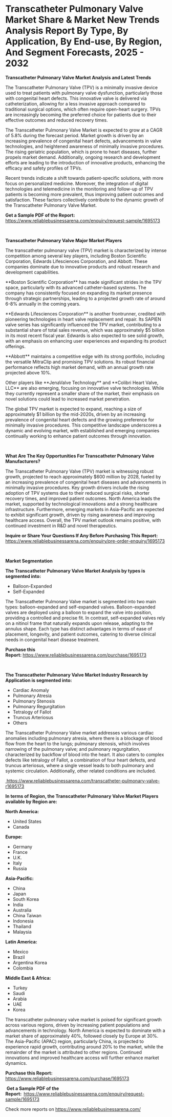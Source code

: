 <p><h1>Transcatheter Pulmonary Valve Market Share & Market New Trends Analysis Report By Type, By Application, By End-use, By Region, And Segment Forecasts, 2025 - 2032</h1></p><p><strong>Transcatheter Pulmonary Valve Market Analysis and Latest Trends</strong></p>
<p><p>The Transcatheter Pulmonary Valve (TPV) is a minimally invasive device used to treat patients with pulmonary valve dysfunction, particularly those with congenital heart defects. This innovative valve is delivered via catheterization, allowing for a less invasive approach compared to traditional surgical options, which often require open-heart surgery. TPVs are increasingly becoming the preferred choice for patients due to their effective outcomes and reduced recovery times.</p><p>The Transcatheter Pulmonary Valve Market is expected to grow at a CAGR of 5.8% during the forecast period. Market growth is driven by an increasing prevalence of congenital heart defects, advancements in valve technologies, and heightened awareness of minimally invasive procedures. The rising geriatric population, which is prone to heart diseases, further propels market demand. Additionally, ongoing research and development efforts are leading to the introduction of innovative products, enhancing the efficacy and safety profiles of TPVs.</p><p>Recent trends indicate a shift towards patient-specific solutions, with more focus on personalized medicine. Moreover, the integration of digital technologies and telemedicine in the monitoring and follow-up of TPV patients is becoming more prevalent, thus improving patient outcomes and satisfaction. These factors collectively contribute to the dynamic growth of the Transcatheter Pulmonary Valve Market.</p></p>
<p><strong>Get a Sample PDF of the Report:&nbsp;</strong> <a href="https://www.reliablebusinessarena.com/enquiry/request-sample/1695173?utm_campaign=1932&utm_medium=2&utm_source=Github&utm_content=ia&utm_term=03032025&utm_id=transcatheter-pulmonary-valve">https://www.reliablebusinessarena.com/enquiry/request-sample/1695173</a></p>
<p>&nbsp;</p>
<p><strong>Transcatheter Pulmonary Valve Major Market Players</strong></p>
<p><p>The transcatheter pulmonary valve (TPV) market is characterized by intense competition among several key players, including Boston Scientific Corporation, Edwards Lifesciences Corporation, and Abbott. These companies dominate due to innovative products and robust research and development capabilities.</p><p>**Boston Scientific Corporation** has made significant strides in the TPV space, particularly with its advanced catheter-based systems. The company has consistently focused on expanding its market presence through strategic partnerships, leading to a projected growth rate of around 6-8% annually in the coming years. </p><p>**Edwards Lifesciences Corporation** is another frontrunner, credited with pioneering technologies in heart valve replacement and repair. Its SAPIEN valve series has significantly influenced the TPV market, contributing to a substantial share of total sales revenue, which was approximately $5 billion in its most recent fiscal year. Edwards is also expected to see solid growth, with an emphasis on enhancing user experiences and expanding its product offerings.</p><p>**Abbott** maintains a competitive edge with its strong portfolio, including the versatile MitraClip and promising TPV solutions. Its robust financial performance reflects high market demand, with an annual growth rate projected above 10%.</p><p>Other players like **JenaValve Technology** and **Colibri Heart Valve, LLC** are also emerging, focusing on innovative valve technologies. While they currently represent a smaller share of the market, their emphasis on novel solutions could lead to increased market penetration.</p><p>The global TPV market is expected to expand, reaching a size of approximately $1 billion by the mid-2020s, driven by an increasing prevalence of congenital heart defects and the growing preference for minimally invasive procedures. This competitive landscape underscores a dynamic and evolving market, with established and emerging companies continually working to enhance patient outcomes through innovation.</p></p>
<p>&nbsp;</p>
<p><strong>What Are The Key Opportunities For Transcatheter Pulmonary Valve Manufacturers?</strong></p>
<p><p>The Transcatheter Pulmonary Valve (TPV) market is witnessing robust growth, projected to reach approximately $600 million by 2028, fueled by an increasing prevalence of congenital heart diseases and advancements in minimally invasive procedures. Key growth drivers include the rising adoption of TPV systems due to their reduced surgical risks, shorter recovery times, and improved patient outcomes. North America leads the market, supported by technological innovations and a strong healthcare infrastructure. Furthermore, emerging markets in Asia-Pacific are expected to exhibit significant growth, driven by rising awareness and improving healthcare access. Overall, the TPV market outlook remains positive, with continued investment in R&D and novel therapeutics.</p></p>
<p><strong>Inquire or Share Your Questions If Any Before Purchasing This Report:</strong> <a href="https://www.reliablebusinessarena.com/enquiry/pre-order-enquiry/1695173?utm_campaign=1932&utm_medium=2&utm_source=Github&utm_content=ia&utm_term=03032025&utm_id=transcatheter-pulmonary-valve">https://www.reliablebusinessarena.com/enquiry/pre-order-enquiry/1695173</a></p>
<p>&nbsp;</p>
<p><strong>Market Segmentation</strong></p>
<p><strong>The Transcatheter Pulmonary Valve Market Analysis by types is segmented into:</strong></p>
<p><ul><li>Balloon-Expanded</li><li>Self-Expanded</li></ul></p>
<p><p>The Transcatheter Pulmonary Valve market is segmented into two main types: balloon-expanded and self-expanded valves. Balloon-expanded valves are deployed using a balloon to expand the valve into position, providing a controlled and precise fit. In contrast, self-expanded valves rely on a nitinol frame that naturally expands upon release, adapting to the annulus shape. Each type has distinct advantages in terms of ease of placement, longevity, and patient outcomes, catering to diverse clinical needs in congenital heart disease treatment.</p></p>
<p><strong>Purchase this Report:&nbsp;</strong><a href="https://www.reliablebusinessarena.com/purchase/1695173?utm_campaign=1932&utm_medium=2&utm_source=Github&utm_content=ia&utm_term=03032025&utm_id=transcatheter-pulmonary-valve">https://www.reliablebusinessarena.com/purchase/1695173</a></p>
<p>&nbsp;</p>
<p><strong>The Transcatheter Pulmonary Valve Market Industry Research by Application is segmented into:</strong></p>
<p><ul><li>Cardiac Anomaly</li><li>Pulmonary Atresia</li><li>Pulmonary Stenosis</li><li>Pulmonary Regurgitation</li><li>Tetralogy of Fallot</li><li>Truncus Arteriosus</li><li>Others</li></ul></p>
<p><p>The Transcatheter Pulmonary Valve market addresses various cardiac anomalies including pulmonary atresia, where there is a blockage of blood flow from the heart to the lungs; pulmonary stenosis, which involves narrowing of the pulmonary valve; and pulmonary regurgitation, characterized by backflow of blood into the heart. It also caters to complex defects like tetralogy of Fallot, a combination of four heart defects, and truncus arteriosus, where a single vessel leads to both pulmonary and systemic circulation. Additionally, other related conditions are included.</p></p>
<p><a href="https://www.reliablebusinessarena.com/transcatheter-pulmonary-valve-r1695173?utm_campaign=1932&utm_medium=2&utm_source=Github&utm_content=ia&utm_term=03032025&utm_id=transcatheter-pulmonary-valve">&nbsp;https://www.reliablebusinessarena.com/transcatheter-pulmonary-valve-r1695173</a></p>
<p><strong>In terms of Region, the Transcatheter Pulmonary Valve Market Players available by Region are:</strong></p>
<p>
    <p> <strong> North America: </strong>
        <ul>
            <li>United States</li>
            <li>Canada</li>
        </ul>
        </p> 
    <p> <strong> Europe: </strong>
        <ul>
            <li>Germany</li>
            <li>France</li>
            <li>U.K.</li>
            <li>Italy</li>
            <li>Russia</li>
        </ul>
        </p> 
    <p> <strong> Asia-Pacific: </strong>
        <ul>
            <li>China</li>
            <li>Japan</li>
            <li>South Korea</li>
            <li>India</li>
            <li>Australia</li>
            <li>China Taiwan</li>
            <li>Indonesia</li>
            <li>Thailand</li>
            <li>Malaysia</li>
        </ul>
        </p> 
    <p> <strong> Latin America: </strong>
        <ul>
            <li>Mexico</li>
            <li>Brazil</li>
            <li>Argentina Korea</li>
            <li>Colombia</li>
        </ul>
        </p> 
    <p> <strong> Middle East & Africa: </strong>
        <ul>
            <li>Turkey</li>
            <li>Saudi</li>
            <li>Arabia</li>
            <li>UAE</li>
            <li>Korea</li>
        </ul>
    </p>
    </p>
<p><p>The transcatheter pulmonary valve market is poised for significant growth across various regions, driven by increasing patient populations and advancements in technology. North America is expected to dominate with a market share of approximately 40%, followed closely by Europe at 30%. The Asia-Pacific (APAC) region, particularly China, is projected to experience rapid growth, contributing around 20% to the market, while the remainder of the market is attributed to other regions. Continued innovations and improved healthcare access will further enhance market dynamics.</p></p>
<p><strong>Purchase this Report: </strong><a href="https://www.reliablebusinessarena.com/purchase/1695173?utm_campaign=1932&utm_medium=2&utm_source=Github&utm_content=ia&utm_term=03032025&utm_id=transcatheter-pulmonary-valve">https://www.reliablebusinessarena.com/purchase/1695173</a></p>
<p>&nbsp;<strong>Get a Sample PDF of the Report:&nbsp;&nbsp;</strong><a href="https://www.reliablebusinessarena.com/enquiry/request-sample/1695173?utm_campaign=1932&utm_medium=2&utm_source=Github&utm_content=ia&utm_term=03032025&utm_id=transcatheter-pulmonary-valve">https://www.reliablebusinessarena.com/enquiry/request-sample/1695173</a></p>
<p><strong></strong></p>
<p>Check more reports on <a href="https://www.reliablebusinessarena.com/?utm_campaign=1932&utm_medium=2&utm_source=Github&utm_content=ia&utm_term=03032025&utm_id=transcatheter-pulmonary-valve">https://www.reliablebusinessarena.com/</a></p>